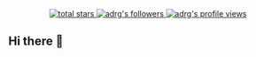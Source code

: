 <div align="center">
  <a href="#">
    <img alt="total stars" src="https://img.shields.io/github/stars/andreitelteu?label=TOTAL+STARS&style=for-the-badge" />
  </a>
  <a href="https://github.com/andreitelteu?tab=followers">
    <img alt="adrg's followers" src="https://img.shields.io/github/followers/andreitelteu?label=FOLLOWERS&style=for-the-badge" />
  </a>
  <a href="#">
    <img alt="adrg's profile views" src="https://komarev.com/ghpvc/?username=andreitelteu&label=PROFILE+VIEWS&logo=github&style=for-the-badge" />
  </a>
</div>

## Hi there 👋
